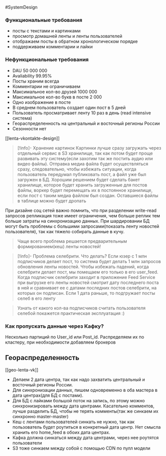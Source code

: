 #SystemDesign 

### Функциональные требования
- посты с текстами и картинками
- просмотр домашней ленты и ленты пользователей
- отображаем посты в обратном хронологическом порядке
- поддерживаем комментарии и лайки

### Нефункциональные требования
- DAU 50 000 000
- Avaliability 99.95%
- Посты храним всегда
- Комментарии не ограничиваем
- Максимальное кол-во друзей 1000 000
- Максимальное кол-во букв в посте 2 000
- Одно изображение в посте
- В среднем пользователь создает один пост в 5 дней
- Пользователь просматривает ленту 10 раз в день (read intensive система)
- Геораспределенность на центральный и восточный регионы России
- Сезонности нет

[[lenta-vkontakte-design]]

>[!info]- Хранение картинок
> Картинки лучше сразу загружать через отдельный сервис в S3 хранилище, так как потом будет проще развивать эту систему(если захотим так же постить аудио или видео файлы). Отправка медиа файла будет осуществляться сразу, следовательно, чтобы избежать ситуации, когда пользователь передумал публиковать пост, а файл уже был загружен в БД. Хорошим решением будет сделать бакет хранилище, которое будет хранить загруженные для постов файлы, воркер будет перемещать их в постоянное хранилище, если пост с таким медиа файлом был создан. Оставшиеся файлы в таблице можно будет дропать

При дизайне соц сетей важно помнить, что при разделении write-read запросов репликация тоже имеет ограничения, чем больше реплик тем больше затраты на синхронизацию данных. При шардировании БД могут быть проблемы с большими запросами(показать ленту новостей пользователя), так как тяжело собирать данные в кучу. 

>Чаще всего проблема решается предварительным формированием(кеш) ленты новостей!

>[!info]- Проблема селебрити. Что делать?
>Если юзер с 1 млн подписчиков делает пост, то система будет делать 1 млн запросов обновления ленты новостей. 
>Чтобы избежать падений, когда селебрити делает пост, мы помещаем его только в его user_feed. Когда подписчик селебрити заходит в приложение Feed Service при выгрузке его ленты новостей смотрит дату последнего поста в ней и сравнивает ее с датами последних постов селебрити, на которых он подписан. Если 1 дата раньше, то подгружает посты селеб в его ленту

> Узнать от какого кол-ва подписчиков считать пользователя селебой покажется практическая эксплуатация :)

### Как пропускать данные через Кафку?

Несколько партиций по User_id или Post_id. Распределяем их по кластеру, при необходимости добавляем брокеров

## Геораспределенность

[[geo-lenta-vk]]

- Делаем 2 дата центра, так как надо захватить центральный и восточный регионы России. 
- Для синхронизации данных, пишем одновременно в оба мастера в дата центрах(для БД с постами).
- Для БД с лайками большой поток на запись, по этому можно синхронизировать между дата центрами. Касательно комментов, лучше разделить БД, чтобы не терять комменты(так же синкаем их синхронно master-master)
- Кеш с лентами пользователей синкать не нужно, так как пользователь будет роутиться в конкретный дата центр. Нет смысла хранить его home_feed в обоих дата центрах.
- Кафка должна синкаться между дата центрами, через нее роутятся пользователи 
- S3 тоже синкаем между собой с помощью CDN по пулл модели
